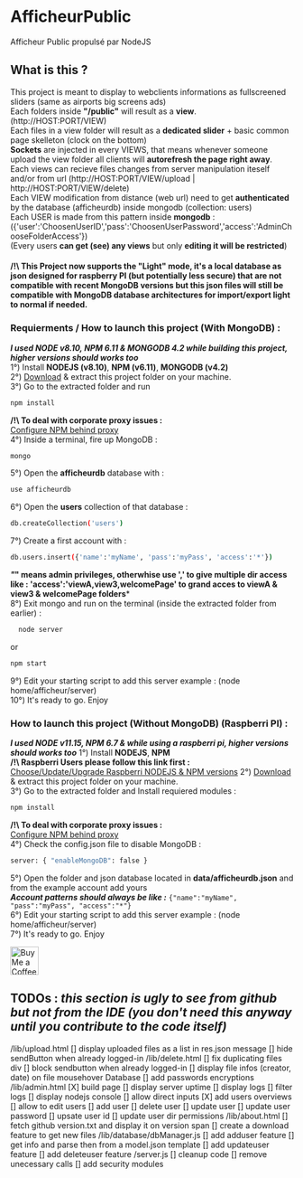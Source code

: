 # AfficheurPublic
Afficheur Public propulsé par NodeJS

## What is this ?
This project is meant to display to webclients informations as fullscreened sliders (same as airports big screens ads)  
Each folders inside **"/public"** will result as a **view**. (http://HOST:PORT/VIEW)  
Each files in a view folder will result as a **dedicated slider** + basic common page skelleton (clock on the bottom)  
**Sockets** are injected in every VIEWS, that means whenever someone upload the view folder all clients will **autorefresh the page right away**.  
Each views can recieve files changes from server manipulation iteself and/or from url (http://HOST:PORT/VIEW/upload | http://HOST:PORT/VIEW/delete)  
Each VIEW modification from distance (web url) need to get **authenticated** by the database (afficheurdb) inside mongodb (collection: users)  
Each USER is made from this pattern inside **mongodb** : ({'user':'ChoosenUserID','pass':'ChoosenUserPassword','access':'AdminChooseFolderAccess'})  
(Every users **can get (see) any views** but only **editing it will be restricted**)  

#### /!\ This Project now supports the "Light" mode, it's a local database as json designed for raspberry PI (but potentially less secure) that are not compatible with recent MongoDB versions but this json files will still be compatible with MongoDB database architectures for import/export light to normal if needed.

### Requierments / How to launch this project (With MongoDB) :
***I used NODE v8.10, NPM 6.11 & MONGODB 4.2 while building this project, higher versions should works too***  
1°) Install **NODEJS (v8.10)**, **NPM (v6.11)**, **MONGODB (v4.2)**  
2°) [Download](https://github.com/hopollo/AfficheurPublic/archive/master.zip) & extract this project folder on your machine.  
3°) Go to the extracted folder and run 
```sh 
npm install
```  
**/!\ To deal with corporate proxy issues :**  
[Configure NPM behind proxy](https://blog.tekspace.io/setting-up-npm-behind-corporate-proxy/)  
4°) Inside a terminal, fire up MongoDB :
```sh 
mongo
```  
5°) Open the **afficheurdb** database with : 
```sh 
use afficheurdb
```  
6°) Open the **users** collection of that database : 
```sh 
db.createCollection('users')
```  
7°) Create a first account with : 
```sh 
db.users.insert({'name':'myName', 'pass':'myPass', 'access':'*'})
```  
***"*" means admin privileges, otherwhise use ',' to give multiple dir access like : 'access':'viewA,view3,welcomePage' to grand acces to viewA & view3 & welcomePage folders***  
8°) Exit mongo and run on the terminal (inside the extracted folder from earlier) : 
```sh 
  node server
```
or 
```sh 
npm start
```  
9°) Edit your starting script to add this server example : (node home/afficheur/server)  
10°) It's ready to go. Enjoy  

### How to launch this project (Without MongoDB) (Raspberri PI) :  
***I used NODE v11.15, NPM 6.7 & while using a raspberri pi, higher versions should works too*** 
1°) Install **NODEJS**, **NPM**  
**/!\ **Raspberri** Users please follow this link first :**  
[Choose/Update/Upgrade Raspberri NODEJS & NPM versions](https://github.com/audstanley/NodeJs-Raspberry-Pi)
2°) [Download](https://github.com/hopollo/AfficheurPublic/archive/master.zip) & extract this project folder on your machine.   
3°) Go to the extracted folder and Install requiered modules : 
```sh 
npm install
```
**/!\ To deal with corporate proxy issues :**  
[Configure NPM behind proxy](https://blog.tekspace.io/setting-up-npm-behind-corporate-proxy/)  
4°) Check the config.json file to disable MongoDB : 
```sh 
server: { "enableMongoDB": false }
```  
5°) Open the folder and json database located in **data/afficheurdb.json** and from the example account add yours     
***Account patterns should always be like :*** ```{"name":"myName", "pass":"myPass", "access":"*"}```  
6°) Edit your starting script to add this server example : (node home/afficheur/server)  
7°) It's ready to go. Enjoy  



<a href='https://streamelements.com/hopollo/tip' target='_blank'><img height='50' style='border:0px;height:50px;' src='https://az743702.vo.msecnd.net/cdn/kofi4.png?v=f' border='0' alt='Buy Me a Coffee' /></a>



## TODOs : ***this section is ugly to see from github but not from the IDE (you don't need this anyway until you contribute to the code itself)***
/lib/upload.html
  [] display uploaded files as a list in res.json message
  [] hide sendButton when already logged-in
/lib/delete.html
  [] fix duplicating files div
  [] block sendbutton when already logged-in
  [] display file infos (creator, date) on file mousehover
Database
  [] add passwords encryptions
/lib/admin.html
  [X] build page
  [] display server uptime
  [] display logs
    [] filter logs
  [] display nodejs console
    [] allow direct inputs
  [X] add users overviews
    [] allow to edit users
      [] add user
      [] delete user
      [] update user
        [] update user password
        [] upsate user id
        [] update user dir permissions
/lib/about.html
  [] fetch github version.txt and display it on version span
    [] create a download feature to get new files
/lib/database/dbManager.js
  [] add adduser feature
    [] get info and parse then from a model.json template
  [] add updateuser feature
  [] add deleteuser feature
/server.js
  [] cleanup code
    [] remove unecessary calls
    [] add security modules
